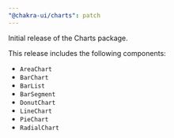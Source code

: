 ```yaml
---
"@chakra-ui/charts": patch
---
```


Initial release of the Charts package.

This release includes the following components:

- `AreaChart`
- `BarChart`
- `BarList`
- `BarSegment`
- `DonutChart`
- `LineChart`
- `PieChart`
- `RadialChart`
